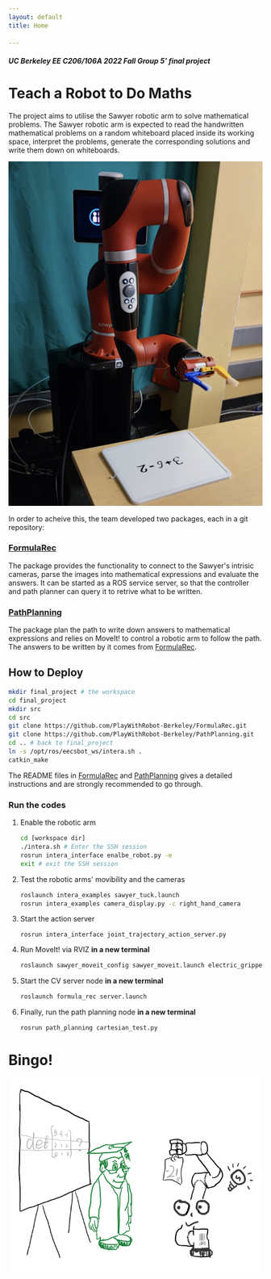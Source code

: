 ```yaml
---
layout: default
title: Home

---
```


#### *UC Berkeley EE C206/106A 2022 Fall Group 5' final project*

# Teach a Robot to Do Maths

The project aims to utilise the Sawyer robotic arm to solve mathematical problems. 
The Sawyer robotic arm is expected to read the handwritten mathematical problems on a random whiteboard placed inside its working space, interpret the problems, generate the corresponding solutions and write them down on whiteboards.

![team](/assets/img/sawyer.jpg)

In order to acheive this, the team developed two packages, each in a git repository:

### [FormulaRec](https://github.com/PlayWithRobot-Berkeley/FormulaRec)

The package provides the functionality to connect to the Sawyer's intrisic cameras, 
parse the images into mathematical expressions and evaluate the answers. It can be
started as a ROS service server, so that the controller and path planner can query
it to retrive what to be written.

### [PathPlanning](https://github.com/PlayWithRobot-Berkeley/PathPlanning)

The package plan the path to write down answers to mathematical expressions and
relies on MoveIt! to control a robotic arm to follow the path. The answers to be
written by it comes from [FormulaRec](https://github.com/PlayWithRobot-Berkeley/FormulaRec).

## How to Deploy

```sh
mkdir final_project # the workspace
cd final_project
mkdir src
cd src
git clone https://github.com/PlayWithRobot-Berkeley/FormulaRec.git
git clone https://github.com/PlayWithRobot-Berkeley/PathPlanning.git
cd .. # back to final_project
ln -s /opt/ros/eecsbot_ws/intera.sh .
catkin_make
```

The README files in [FormulaRec](https://github.com/PlayWithRobot-Berkeley/FormulaRec) and [PathPlanning](https://github.com/PlayWithRobot-Berkeley/PathPlanning) gives a detailed instructions and are strongly recommended to go through.

### Run the codes

1. Enable the robotic arm
   
   ```sh
   cd [workspace dir]
   ./intera.sh # Enter the SSH session
   rosrun intera_interface enalbe_robot.py -e
   exit # exit the SSH session
   ```

2. Test the robotic arms' movibility and the cameras
   
   ```sh
   roslaunch intera_examples sawyer_tuck.launch
   rosrun intera_examples camera_display.py -c right_hand_camera
   ```

3. Start the action server
   
   ```
   rosrun intera_interface joint_trajectory_action_server.py
   ```

4. Run MoveIt! via RVIZ **in a new terminal**
   
   ```sh
   roslaunch sawyer_moveit_config sawyer_moveit.launch electric_gripper:=true
   ```

5. Start the CV server node **in a new terminal**
   
   ```sh
   roslaunch formula_rec server.launch
   ```

6. Finally, run the path planning node **in a new terminal**
   
   ```sh
   rosrun path_planning cartesian_test.py
   ```

# Bingo!

![team](/assets/img/Bingo.png)
